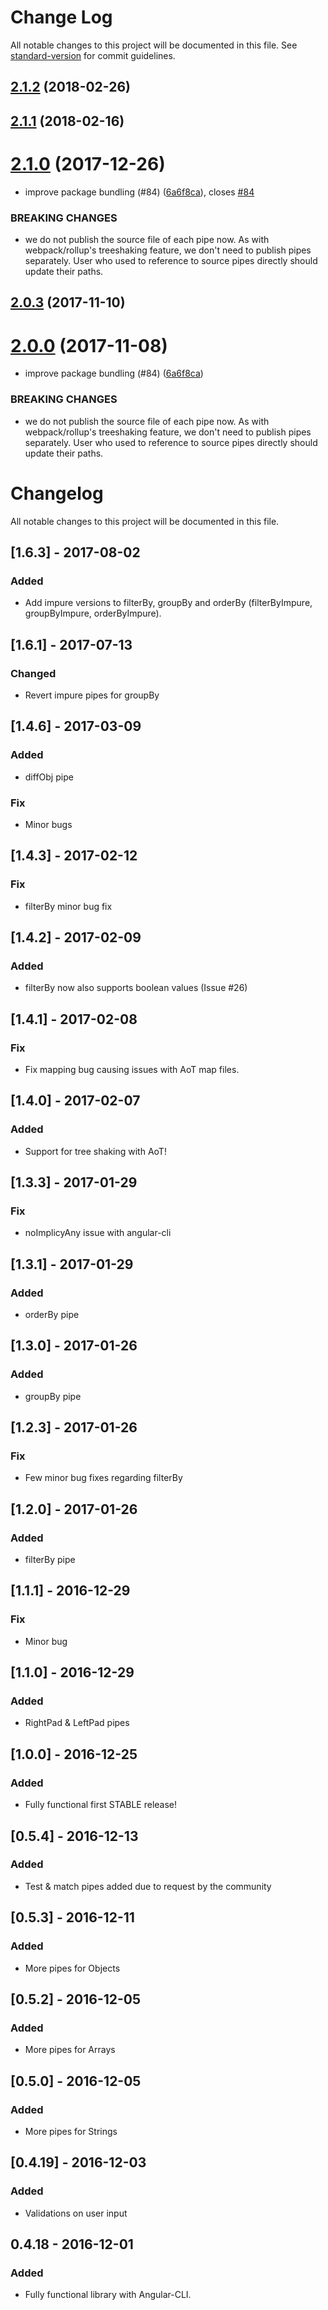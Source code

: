 # Change Log

All notable changes to this project will be documented in this file. See [standard-version](https://github.com/conventional-changelog/standard-version) for commit guidelines.

<a name="2.1.2"></a>
## [2.1.2](https://github.com/danrevah/ngx-pipes/compare/v2.1.0...v2.1.2) (2018-02-26)



<a name="2.1.1"></a>
## [2.1.1](https://github.com/danrevah/ngx-pipes/compare/v2.1.0...v2.1.1) (2018-02-16)



<a name="2.1.0"></a>
# [2.1.0](https://github.com/danrevah/ngx-pipes/compare/v1.6.6...v2.1.0) (2017-12-26)


* improve package bundling (#84) ([6a6f8ca](https://github.com/danrevah/ngx-pipes/commit/6a6f8ca)), closes [#84](https://github.com/danrevah/ngx-pipes/issues/84)


### BREAKING CHANGES

* we do not publish the source file of each pipe now. As with webpack/rollup's treeshaking feature, we don't need to publish pipes separately. User who used to reference to source pipes directly should update their paths.



<a name="2.0.3"></a>
## [2.0.3](https://github.com/danrevah/ngx-pipes/compare/v2.0.0...v2.0.3) (2017-11-10)



<a name="2.0.0"></a>
# [2.0.0](https://github.com/danrevah/ngx-pipes/compare/v1.6.6...v2.0.0) (2017-11-08)


* improve package bundling (#84) ([6a6f8ca](https://github.com/danrevah/ngx-pipes/commit/6a6f8ca))


### BREAKING CHANGES

* we do not publish the source file of each pipe now. As with webpack/rollup's treeshaking feature, we don't need to publish pipes separately. User who used to reference to source pipes directly should update their paths.



# Changelog
All notable changes to this project will be documented in this file.

## [1.6.3] - 2017-08-02
### Added
- Add impure versions to filterBy, groupBy and orderBy (filterByImpure, groupByImpure, orderByImpure).

## [1.6.1] - 2017-07-13
### Changed
- Revert impure pipes for groupBy

## [1.4.6] - 2017-03-09
### Added
- diffObj pipe

### Fix
- Minor bugs

## [1.4.3] - 2017-02-12
### Fix
- filterBy minor bug fix

## [1.4.2] - 2017-02-09
### Added
- filterBy now also supports boolean values (Issue #26)

## [1.4.1] - 2017-02-08
### Fix
- Fix mapping bug causing issues with AoT map files.

## [1.4.0] - 2017-02-07
### Added
- Support for tree shaking with AoT!

## [1.3.3] - 2017-01-29
### Fix
- noImplicyAny issue with angular-cli

## [1.3.1] - 2017-01-29
### Added
- orderBy pipe

## [1.3.0] - 2017-01-26
### Added
- groupBy pipe

## [1.2.3] - 2017-01-26
### Fix
- Few minor bug fixes regarding filterBy

## [1.2.0] - 2017-01-26
### Added
- filterBy pipe

## [1.1.1] - 2016-12-29
### Fix
- Minor bug

## [1.1.0] - 2016-12-29
### Added
- RightPad & LeftPad pipes

## [1.0.0] - 2016-12-25
### Added
- Fully functional first STABLE release!

## [0.5.4] - 2016-12-13
### Added
- Test & match pipes added due to request by the community

## [0.5.3] - 2016-12-11
### Added
- More pipes for Objects

## [0.5.2] - 2016-12-05
### Added
- More pipes for Arrays

## [0.5.0] - 2016-12-05
### Added
- More pipes for Strings

## [0.4.19] - 2016-12-03
### Added
- Validations on user input

## 0.4.18 - 2016-12-01
### Added
- Fully functional library with Angular-CLI.
